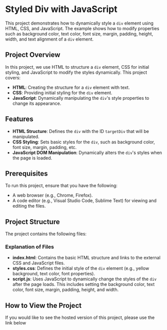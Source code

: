 # Styled Div with JavaScript

This project demonstrates how to dynamically style a `div` element using HTML, CSS, and JavaScript. The example shows how to modify properties such as background color, text color, font size, margin, padding, height, width, and text alignment of a `div` element.

## Project Overview

In this project, we use HTML to structure a `div` element, CSS for initial styling, and JavaScript to modify the styles dynamically. This project covers:

- **HTML**: Creating the structure for a `div` element with text.
- **CSS**: Providing initial styling for the `div` element.
- **JavaScript**: Dynamically manipulating the `div`'s style properties to change its appearance.

## Features

- **HTML Structure**: Defines the `div` with the ID `targetDiv` that will be manipulated.
- **CSS Styling**: Sets basic styles for the `div`, such as background color, font size, margin, padding, etc.
- **JavaScript DOM Manipulation**: Dynamically alters the `div`'s styles when the page is loaded.

## Prerequisites

To run this project, ensure that you have the following:
- A web browser (e.g., Chrome, Firefox).
- A code editor (e.g., Visual Studio Code, Sublime Text) for viewing and editing the files.

## Project Structure

The project contains the following files:

### Explanation of Files

- **index.html**: Contains the basic HTML structure and links to the external CSS and JavaScript files.
- **styles.css**: Defines the initial style of the `div` element (e.g., yellow background, text color, font properties).
- **script.js**: Uses JavaScript to dynamically change the styles of the `div` after the page loads. This includes setting the background color, text color, font size, margin, padding, height, and width.

## How to View the Project

If you would like to see the hosted version of this project, please use the link below 
